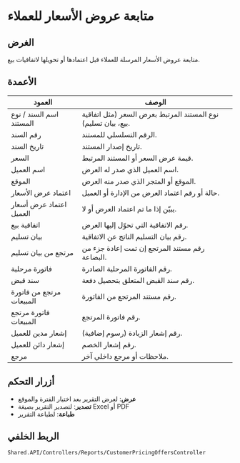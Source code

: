 # متابعة عروض الأسعار للعملاء

## الغرض
متابعة عروض الأسعار المرسلة للعملاء قبل اعتمادها أو تحويلها لاتفاقيات بيع.

## الأعمدة

| العمود | الوصف |
|--------|-------|
| اسم السند / نوع المستند | نوع المستند المرتبط بعرض السعر (مثل اتفاقية بيع، بيان تسليم). |
| رقم السند | الرقم التسلسلي للمستند. |
| تاريخ السند | تاريخ إصدار المستند. |
| السعر | قيمة عرض السعر أو المستند المرتبط. |
| اسم العميل | اسم العميل الذي صدر له العرض. |
| الموقع | الموقع أو المتجر الذي صدر منه العرض. |
| اعتماد عرض الأسعار | حالة أو رقم اعتماد العرض من الإدارة أو العميل. |
| اعتماد عرض أسعار العميل | يبيّن إذا ما تم اعتماد العرض أو لا. |
| اتفاقية بيع | رقم الاتفاقية التي تحوّل إليها العرض. |
| بيان تسليم | رقم بيان التسليم الناتج عن الاتفاقية. |
| مرتجع من بيان تسليم | رقم مستند المرتجع إن تمت إعادة جزء من البضاعة. |
| فاتورة مرحلية | رقم الفاتورة المرحلية الصادرة. |
| سند قبض | رقم سند القبض المتعلق بتحصيل دفعة. |
| مرتجع من فاتورة المبيعات | رقم مستند المرتجع من الفاتورة. |
| فاتورة مرتجع المبيعات | رقم فاتورة المرتجع. |
| إشعار مدين للعميل | رقم إشعار الزيادة (رسوم إضافية). |
| إشعار دائن للعميل | رقم إشعار الخصم. |
| مرجع | ملاحظات أو مرجع داخلي آخر. |

## أزرار التحكم
- **عرض**: لعرض التقرير بعد اختيار الفترة والموقع
- **تصدير**: لتصدير التقرير بصيغة Excel أو PDF
- **طباعة**: لطباعة التقرير

## الربط الخلفي
`Shared.API/Controllers/Reports/CustomerPricingOffersController`
